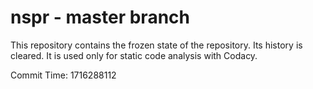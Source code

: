 # nspr - master branch

This repository contains the frozen state of the repository.
Its history is cleared. It is used only for static code
analysis with Codacy.

Commit Time: 1716288112
